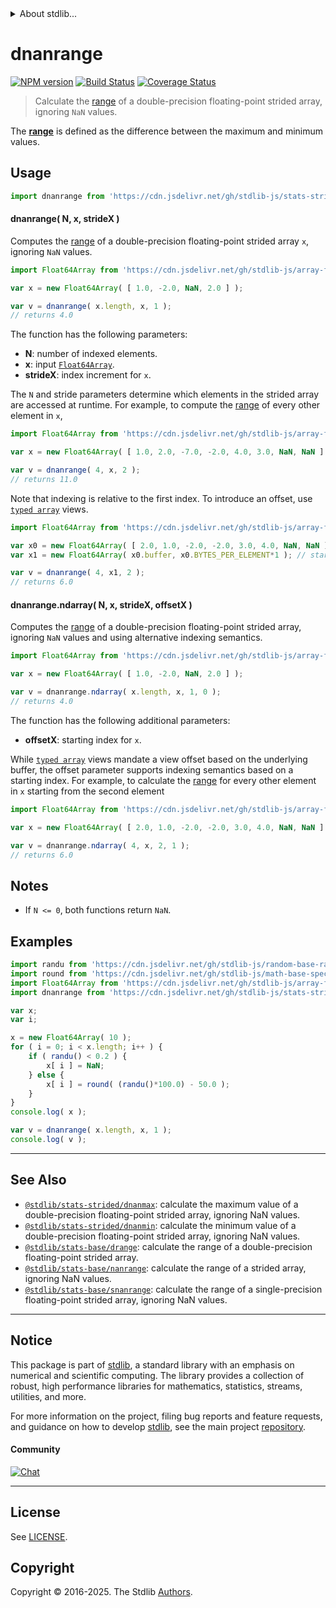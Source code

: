 <!--

@license Apache-2.0

Copyright (c) 2020 The Stdlib Authors.

Licensed under the Apache License, Version 2.0 (the "License");
you may not use this file except in compliance with the License.
You may obtain a copy of the License at

   http://www.apache.org/licenses/LICENSE-2.0

Unless required by applicable law or agreed to in writing, software
distributed under the License is distributed on an "AS IS" BASIS,
WITHOUT WARRANTIES OR CONDITIONS OF ANY KIND, either express or implied.
See the License for the specific language governing permissions and
limitations under the License.

-->


<details>
  <summary>
    About stdlib...
  </summary>
  <p>We believe in a future in which the web is a preferred environment for numerical computation. To help realize this future, we've built stdlib. stdlib is a standard library, with an emphasis on numerical and scientific computation, written in JavaScript (and C) for execution in browsers and in Node.js.</p>
  <p>The library is fully decomposable, being architected in such a way that you can swap out and mix and match APIs and functionality to cater to your exact preferences and use cases.</p>
  <p>When you use stdlib, you can be absolutely certain that you are using the most thorough, rigorous, well-written, studied, documented, tested, measured, and high-quality code out there.</p>
  <p>To join us in bringing numerical computing to the web, get started by checking us out on <a href="https://github.com/stdlib-js/stdlib">GitHub</a>, and please consider <a href="https://opencollective.com/stdlib">financially supporting stdlib</a>. We greatly appreciate your continued support!</p>
</details>

# dnanrange

[![NPM version][npm-image]][npm-url] [![Build Status][test-image]][test-url] [![Coverage Status][coverage-image]][coverage-url] <!-- [![dependencies][dependencies-image]][dependencies-url] -->

> Calculate the [range][range] of a double-precision floating-point strided array, ignoring `NaN` values.

<section class="intro">

The [**range**][range] is defined as the difference between the maximum and minimum values.

</section>

<!-- /.intro -->



<section class="usage">

## Usage

```javascript
import dnanrange from 'https://cdn.jsdelivr.net/gh/stdlib-js/stats-strided-dnanrange@deno/mod.js';
```

#### dnanrange( N, x, strideX )

Computes the [range][range] of a double-precision floating-point strided array `x`, ignoring `NaN` values.

```javascript
import Float64Array from 'https://cdn.jsdelivr.net/gh/stdlib-js/array-float64@deno/mod.js';

var x = new Float64Array( [ 1.0, -2.0, NaN, 2.0 ] );

var v = dnanrange( x.length, x, 1 );
// returns 4.0
```

The function has the following parameters:

-   **N**: number of indexed elements.
-   **x**: input [`Float64Array`][@stdlib/array/float64].
-   **strideX**: index increment for `x`.

The `N` and stride parameters determine which elements in the strided array are accessed at runtime. For example, to compute the [range][range] of every other element in `x`,

```javascript
import Float64Array from 'https://cdn.jsdelivr.net/gh/stdlib-js/array-float64@deno/mod.js';

var x = new Float64Array( [ 1.0, 2.0, -7.0, -2.0, 4.0, 3.0, NaN, NaN ] );

var v = dnanrange( 4, x, 2 );
// returns 11.0
```

Note that indexing is relative to the first index. To introduce an offset, use [`typed array`][mdn-typed-array] views.

<!-- eslint-disable stdlib/capitalized-comments -->

```javascript
import Float64Array from 'https://cdn.jsdelivr.net/gh/stdlib-js/array-float64@deno/mod.js';

var x0 = new Float64Array( [ 2.0, 1.0, -2.0, -2.0, 3.0, 4.0, NaN, NaN ] );
var x1 = new Float64Array( x0.buffer, x0.BYTES_PER_ELEMENT*1 ); // start at 2nd element

var v = dnanrange( 4, x1, 2 );
// returns 6.0
```

#### dnanrange.ndarray( N, x, strideX, offsetX )

Computes the [range][range] of a double-precision floating-point strided array, ignoring `NaN` values and using alternative indexing semantics.

```javascript
import Float64Array from 'https://cdn.jsdelivr.net/gh/stdlib-js/array-float64@deno/mod.js';

var x = new Float64Array( [ 1.0, -2.0, NaN, 2.0 ] );

var v = dnanrange.ndarray( x.length, x, 1, 0 );
// returns 4.0
```

The function has the following additional parameters:

-   **offsetX**: starting index for `x`.

While [`typed array`][mdn-typed-array] views mandate a view offset based on the underlying buffer, the offset parameter supports indexing semantics based on a starting index. For example, to calculate the [range][range] for every other element in `x` starting from the second element

```javascript
import Float64Array from 'https://cdn.jsdelivr.net/gh/stdlib-js/array-float64@deno/mod.js';

var x = new Float64Array( [ 2.0, 1.0, -2.0, -2.0, 3.0, 4.0, NaN, NaN ] );

var v = dnanrange.ndarray( 4, x, 2, 1 );
// returns 6.0
```

</section>

<!-- /.usage -->

<section class="notes">

## Notes

-   If `N <= 0`, both functions return `NaN`.

</section>

<!-- /.notes -->

<section class="examples">

## Examples

<!-- eslint no-undef: "error" -->

```javascript
import randu from 'https://cdn.jsdelivr.net/gh/stdlib-js/random-base-randu@deno/mod.js';
import round from 'https://cdn.jsdelivr.net/gh/stdlib-js/math-base-special-round@deno/mod.js';
import Float64Array from 'https://cdn.jsdelivr.net/gh/stdlib-js/array-float64@deno/mod.js';
import dnanrange from 'https://cdn.jsdelivr.net/gh/stdlib-js/stats-strided-dnanrange@deno/mod.js';

var x;
var i;

x = new Float64Array( 10 );
for ( i = 0; i < x.length; i++ ) {
    if ( randu() < 0.2 ) {
        x[ i ] = NaN;
    } else {
        x[ i ] = round( (randu()*100.0) - 50.0 );
    }
}
console.log( x );

var v = dnanrange( x.length, x, 1 );
console.log( v );
```

</section>

<!-- /.examples -->

<!-- C interface documentation. -->



<!-- Section for related `stdlib` packages. Do not manually edit this section, as it is automatically populated. -->

<section class="related">

* * *

## See Also

-   <span class="package-name">[`@stdlib/stats-strided/dnanmax`][@stdlib/stats/strided/dnanmax]</span><span class="delimiter">: </span><span class="description">calculate the maximum value of a double-precision floating-point strided array, ignoring NaN values.</span>
-   <span class="package-name">[`@stdlib/stats-strided/dnanmin`][@stdlib/stats/strided/dnanmin]</span><span class="delimiter">: </span><span class="description">calculate the minimum value of a double-precision floating-point strided array, ignoring NaN values.</span>
-   <span class="package-name">[`@stdlib/stats-base/drange`][@stdlib/stats/base/drange]</span><span class="delimiter">: </span><span class="description">calculate the range of a double-precision floating-point strided array.</span>
-   <span class="package-name">[`@stdlib/stats-base/nanrange`][@stdlib/stats/base/nanrange]</span><span class="delimiter">: </span><span class="description">calculate the range of a strided array, ignoring NaN values.</span>
-   <span class="package-name">[`@stdlib/stats-base/snanrange`][@stdlib/stats/base/snanrange]</span><span class="delimiter">: </span><span class="description">calculate the range of a single-precision floating-point strided array, ignoring NaN values.</span>

</section>

<!-- /.related -->

<!-- Section for all links. Make sure to keep an empty line after the `section` element and another before the `/section` close. -->


<section class="main-repo" >

* * *

## Notice

This package is part of [stdlib][stdlib], a standard library with an emphasis on numerical and scientific computing. The library provides a collection of robust, high performance libraries for mathematics, statistics, streams, utilities, and more.

For more information on the project, filing bug reports and feature requests, and guidance on how to develop [stdlib][stdlib], see the main project [repository][stdlib].

#### Community

[![Chat][chat-image]][chat-url]

---

## License

See [LICENSE][stdlib-license].


## Copyright

Copyright &copy; 2016-2025. The Stdlib [Authors][stdlib-authors].

</section>

<!-- /.stdlib -->

<!-- Section for all links. Make sure to keep an empty line after the `section` element and another before the `/section` close. -->

<section class="links">

[npm-image]: http://img.shields.io/npm/v/@stdlib/stats-strided-dnanrange.svg
[npm-url]: https://npmjs.org/package/@stdlib/stats-strided-dnanrange

[test-image]: https://github.com/stdlib-js/stats-strided-dnanrange/actions/workflows/test.yml/badge.svg?branch=main
[test-url]: https://github.com/stdlib-js/stats-strided-dnanrange/actions/workflows/test.yml?query=branch:main

[coverage-image]: https://img.shields.io/codecov/c/github/stdlib-js/stats-strided-dnanrange/main.svg
[coverage-url]: https://codecov.io/github/stdlib-js/stats-strided-dnanrange?branch=main

<!--

[dependencies-image]: https://img.shields.io/david/stdlib-js/stats-strided-dnanrange.svg
[dependencies-url]: https://david-dm.org/stdlib-js/stats-strided-dnanrange/main

-->

[chat-image]: https://img.shields.io/gitter/room/stdlib-js/stdlib.svg
[chat-url]: https://app.gitter.im/#/room/#stdlib-js_stdlib:gitter.im

[stdlib]: https://github.com/stdlib-js/stdlib

[stdlib-authors]: https://github.com/stdlib-js/stdlib/graphs/contributors

[umd]: https://github.com/umdjs/umd
[es-module]: https://developer.mozilla.org/en-US/docs/Web/JavaScript/Guide/Modules

[deno-url]: https://github.com/stdlib-js/stats-strided-dnanrange/tree/deno
[deno-readme]: https://github.com/stdlib-js/stats-strided-dnanrange/blob/deno/README.md
[umd-url]: https://github.com/stdlib-js/stats-strided-dnanrange/tree/umd
[umd-readme]: https://github.com/stdlib-js/stats-strided-dnanrange/blob/umd/README.md
[esm-url]: https://github.com/stdlib-js/stats-strided-dnanrange/tree/esm
[esm-readme]: https://github.com/stdlib-js/stats-strided-dnanrange/blob/esm/README.md
[branches-url]: https://github.com/stdlib-js/stats-strided-dnanrange/blob/main/branches.md

[stdlib-license]: https://raw.githubusercontent.com/stdlib-js/stats-strided-dnanrange/main/LICENSE

[range]: https://en.wikipedia.org/wiki/Range_%28statistics%29

[@stdlib/array/float64]: https://github.com/stdlib-js/array-float64/tree/deno

[mdn-typed-array]: https://developer.mozilla.org/en-US/docs/Web/JavaScript/Reference/Global_Objects/TypedArray

<!-- <related-links> -->

[@stdlib/stats/strided/dnanmax]: https://github.com/stdlib-js/stats-strided-dnanmax/tree/deno

[@stdlib/stats/strided/dnanmin]: https://github.com/stdlib-js/stats-strided-dnanmin/tree/deno

[@stdlib/stats/base/drange]: https://github.com/stdlib-js/stats-base-drange/tree/deno

[@stdlib/stats/base/nanrange]: https://github.com/stdlib-js/stats-base-nanrange/tree/deno

[@stdlib/stats/base/snanrange]: https://github.com/stdlib-js/stats-base-snanrange/tree/deno

<!-- </related-links> -->

</section>

<!-- /.links -->
